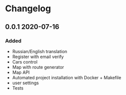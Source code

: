 # Changelog

## 0.0.1 2020-07-16

### Added

- Russian/English translation
- Register with email verify
- Cars control
- Map with route generator
- Map API
- Automated project installation with Docker + Makefile
- user settings
- Tests

